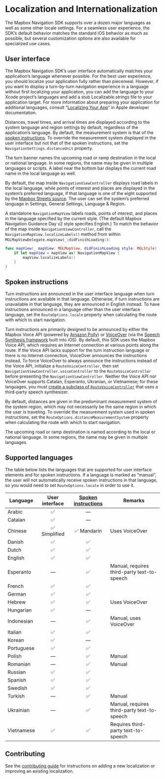 # Localization and Internationalization

The Mapbox Navigation SDK supports over a dozen major languages as well as some other locale settings. For a seamless user experience, the SDK’s default behavior matches the standard iOS behavior as much as possible, but several customization options are also available for specialized use cases.

## User interface

The Mapbox Navigation SDK’s user interface automatically matches your application’s language whenever possible. For the best user experience, you should localize your application fully rather than piecemeal. However, if you want to display a turn-by-turn navigation experience in a language without first localizing your application, you can add the language to your Xcode project’s languages and add a stub Localizable.strings file to your application target. For more information about preparing your application for additional languages, consult “[Localizing Your App](https://developer.apple.com/library/content/documentation/MacOSX/Conceptual/BPInternational/LocalizingYourApp/LocalizingYourApp.html)” in Apple developer documentation.

Distances, travel times, and arrival times are displayed according to the system language and region settings by default, regardless of the application’s language. By default, the measurement system is that of the [spoken instructions](#spoken-instructions). To override the measurement system displayed in the user interface but not that of the spoken instructions, set the `NavigationSettings.distanceUnit` property.

The turn banner names the upcoming road or ramp destination in the local or national language. In some regions, the name may be given in multiple languages or scripts. A label near the bottom bar displays the current road name in the local language as well.

By default, the map inside `NavigationViewController` displays road labels in the local language, while points of interest and places are displayed in the system’s preferred language, if that language is one of the eight supported by the [Mapbox Streets source](https://www.mapbox.com/vector-tiles/mapbox-streets-v7/#overview). The user can set the system’s preferred
language in Settings, General Settings, Language & Region.

A standalone `NavigationMapView` labels roads, points of interest, and places in the language specified by the current style. (The default Mapbox Navigation Guidance Day v2 style specifies English.) To match the behavior of the map inside `NavigationViewController`, call the `NavigationMapView.localizeLabels()` method from within `MGLMapViewDelegate.mapView(_:didFinishLoading:)`:

```swift
func mapView(_ mapView: MGLMapView, didFinishLoading style: MGLStyle) {
    if let mapView = mapView as? NavigationMapView {
        mapView.localizeLabels()
    }
}
```

## Spoken instructions

Turn instructions are announced in the user interface language when turn instructions are available in that language. Otherwise, if turn instructions are unavailable in that language, they are announced in English instead. To have instructions announced in a language other than the user interface language, set the `RouteOptions.locale` property when calculating the route with which to start navigation.

Turn instructions are primarily designed to be announced by either the Mapbox Voice API (powered by [Amazon Polly](https://docs.aws.amazon.com/polly/latest/dg/SupportedLanguage.html)) or [VoiceOver](https://support.apple.com/en-us/HT206175) (via the [Speech Synthesis framework](https://developer.apple.com/documentation/avfoundation/speech_synthesis) built into iOS). By default, this SDK uses the Mapbox Voice API, which requires an Internet connection at various points along the route. If the Voice API lacks support for the turn instruction language or there is no Internet connection, VoiceOver announces the instructions instead. To force VoiceOver to always announce the instructions instead of the Voice API, initialize a `RouteVoiceController`, then set `NavigationViewController.voiceController` to the `RouteVoiceController` before presenting the `NavigationViewController`. Neither the Voice API nor VoiceOver supports Catalan, Esperanto, Ukranian, or Vietnamese; for these languages, you must [create a subclass of `RouteVoiceController`](./custom-voice-controller.html) that uses a third-party speech synthesizer.

By default, distances are given in the predominant measurement system of the system region, which may not necessarily be the same region in which the user is traveling. To override the measurement system used in spoken instructions, set the `RouteOptions.distanceMeasurementSystem` property when calculating the route with which to start navigation.

The upcoming road or ramp destination is named according to the local or national language. In some regions, the name may be given in multiple languages.

## Supported languages

The table below lists the languages that are supported for user interface elements and for spoken instructions. If a language is marked as “manual”, the user will not automatically receive spoken instructions in that language, so you would need to set `RouteOptions.locale` in order to use it.

| Language   | User interface | [Spoken instructions][osrmti] | Remarks
|------------|:--------------:|:-----------------------------:|--------
| Arabic     | ✅              | —
| Catalan    | ✅              | —
| Chinese    | ✅ Simplified   | ✅ Mandarin | Uses VoiceOver
| Danish     | ✅              | ✅
| Dutch      | ✅              | ✅
| English    | ✅              | ✅
| Esperanto  | —              | ✅ | Manual, requires third-party text-to-speech
| French     | ✅              | ✅
| German     | ✅              | ✅
| Hebrew     | ✅              | ✅ | Uses VoiceOver
| Hungarian  | ✅              | —
| Indonesian | —              | ✅ | Manual, uses VoiceOver
| Italian    | ✅              | ✅
| Korean     | ✅              | —
| Portuguese | ✅             | ✅
| Polish     | —              | ✅ | Manual
| Romanian   | —              | ✅ | Manual
| Russian    | ✅              | ✅
| Spanish    | ✅              | ✅
| Swedish    | ✅              | ✅
| Turkish    | —              | ✅ | Manual
| Ukrainian  | —              | ✅ | Manual, requires third-party text-to-speech
| Vietnamese | ✅              | ✅ | Requires third-party text-to-speech

## Contributing

See the [contributing guide](https://github.com/mapbox/mapbox-navigation-ios/blob/master/CONTRIBUTING.md#adding-or-updating-a-localization) for instructions on adding a new localization or improving an existing localization.

[osrmti]: https://www.mapbox.com/api-documentation/#instructions-languages
